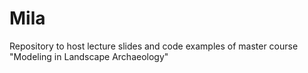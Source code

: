 # Mila

Repository to host lecture slides and code examples of master course "Modeling in Landscape Archaeology"


